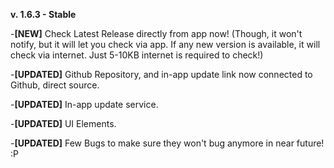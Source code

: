 **v. 1.6.3 - Stable**

-**[NEW]** Check Latest Release directly from app now! (Though, it won't notify, but it will let you check via app. If any new version is available, it will check via internet. Just 5-10KB internet is required to check!) 

-**[UPDATED]** Github Repository, and in-app update link now connected to Github, direct source. 

-**[UPDATED]** In-app update service.

-**[UPDATED]** UI Elements.

-**[UPDATED]** Few Bugs to make sure they won't bug anymore in near future! :P 
